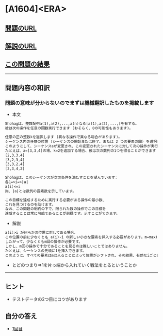 # \[A1604\]\<ERA\>

## [問題のURL](https://codeforces.com/problemset/problem/1604/A)

## [解説のURL](https://codeforces.com/blog/entry/96460)

## [この問題の結果](https://codeforces.com/contest/1604/status/A)

<!---- 「問題の結果の見方」
 PROBLEMS→問題番号一覧→回答者数→accepted＋言語をセレクトする 
 ---->

-----

## 問題内容の和訳

### 問題の意味が分からないのでまずは機械翻訳したものを掲載します

* 本文

````txt
Shohagは、整数配列a(1),a(2),...,a(n)なる[a(1),a(2),...,]を有する。
彼は次の操作を任意の回数実行できます (おそらく、0の可能性もあります)。

任意の正の整数kを選択します (異なる操作で異なる場合があります)。
シーケンス内の任意の位置 (シーケンスの開始または終了、または 2 つの要素の間) を選択し、この位置のシーケンスにkを挿入します。
このようにして、シーケンスaが変更され、この変更されたシーケンスに対して次の操作が実行されます。
たとえば、a=[3,3,4]の場、k=2を追加する場合、彼は次の数列の1つを得ることができます 
[2,3,3,4]
[3,2,3,4]
[3,3,2,4]
[3,3,4,2]

Shohagは、このシーケンスが次の条件を満たすことを望んでいます:
各1=>i=>|a|
a(i)<=i
尚、|a|とは数列の要素数を示しています。

この目標を達成するために実行する必要がある操作の最小数、
これを見つけるのを助けます。
なお、この問題の制約の下で、限られた数の操作でこの目標を
達成することは常に可能であることが前提です。示すことができます。

````

* 解説

````txt
a(i)>i が何らかの位置に対してある場合、
この位置の前に少なくとも a(i)-i の新しい小さな要素を挿入する必要があります。m=max(0,Σ(a(i)-i))を使用します。
したがって、少なくともm回の操作が必要です。
しかし、m回の操作で十分であることを見るのは難しいことではありません。
たとえば、シーケンスの先頭に1を挿入できます。
このように、すべての要素はmは入ることによって位置がシフトされ、その結果、有効なiごとにa(i)≤iを満たすことができます。
````

* とどのつまり⇒1を片っ端から入れていく戦法をとるということか

-----

## ヒント

* テストデータの2つ目にコツがあります

## 自分の答え

* [1回目](https://codeforces.com/contest/1594/submission/133715924)
